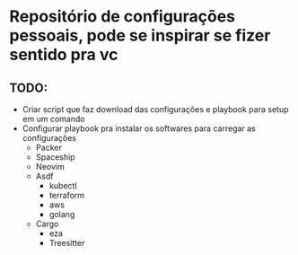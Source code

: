 # Repositório de configurações pessoais, pode se inspirar se fizer sentido pra vc

## TODO: 
  - Criar script que faz download das configurações e playbook para setup em um comando
  - Configurar playbook pra instalar os softwares para carregar as configurações
    * Packer
    * Spaceship
    * Neovim
    * Asdf
      - kubectl
      - terraform
      - aws
      - golang
    * Cargo
      - eza
      - Treesitter



